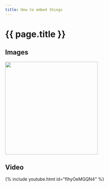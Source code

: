 ```yaml
---
title: How to embed things
---
```



# {{ page.title }}

## Images

<img src="https://apod.nasa.gov/apod/image/1801/VDB142-ESO-1024.jpg" width="300">

## Video

{% include youtube.html id="fIhyOeMGQN4" %}